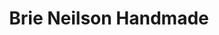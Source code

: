 ---
title: Brie Neilson Handmade
category:
  - Handmade
website: http://www.brieneilson.com/
contact: Brie Neilson McWade
about: I make handmade bags and purses of all sizes from my large collection of textiles and leather as well as hand painted canvas
showMap: false
geometry: '{"type":"Point","coordinates":[-117.3918235,49.486667]}'
---
